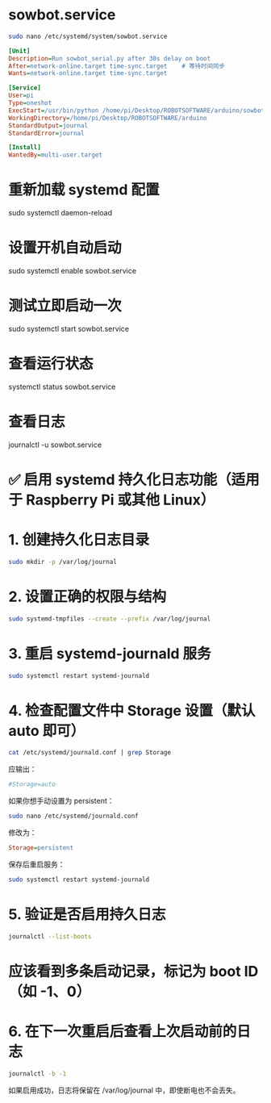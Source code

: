 # sowbot.service
```bash
sudo nano /etc/systemd/system/sowbot.service
```

```ini
[Unit]
Description=Run sowbot_serial.py after 30s delay on boot
After=network-online.target time-sync.target    # 等待时间同步
Wants=network-online.target time-sync.target

[Service]
User=pi
Type=oneshot
ExecStart=/usr/bin/python /home/pi/Desktop/ROBOTSOFTWARE/arduino/sowbot_serial.py
WorkingDirectory=/home/pi/Desktop/ROBOTSOFTWARE/arduino
StandardOutput=journal
StandardError=journal

[Install]
WantedBy=multi-user.target

```



# 重新加载 systemd 配置
sudo systemctl daemon-reload

# 设置开机自动启动
sudo systemctl enable sowbot.service

# 测试立即启动一次
sudo systemctl start sowbot.service

# 查看运行状态
systemctl status sowbot.service

# 查看日志
journalctl -u sowbot.service


# ✅ 启用 systemd 持久化日志功能（适用于 Raspberry Pi 或其他 Linux）

# 1. 创建持久化日志目录
```bash
sudo mkdir -p /var/log/journal
```

# 2. 设置正确的权限与结构
```bash
sudo systemd-tmpfiles --create --prefix /var/log/journal
```

# 3. 重启 systemd-journald 服务
```bash
sudo systemctl restart systemd-journald
```

# 4. 检查配置文件中 Storage 设置（默认 auto 即可）
```bash
cat /etc/systemd/journald.conf | grep Storage
```
应输出： 
```bash
#Storage=auto
```

如果你想手动设置为 persistent：
```bash
sudo nano /etc/systemd/journald.conf
```
修改为：
```ini
Storage=persistent
```
保存后重启服务：
```bash
sudo systemctl restart systemd-journald
```

# 5. 验证是否启用持久日志
```bash
journalctl --list-boots
```
# 应该看到多条启动记录，标记为 boot ID（如 -1、0）

# 6. 在下一次重启后查看上次启动前的日志
```bash
journalctl -b -1
```
如果启用成功，日志将保留在 /var/log/journal 中，即使断电也不会丢失。

